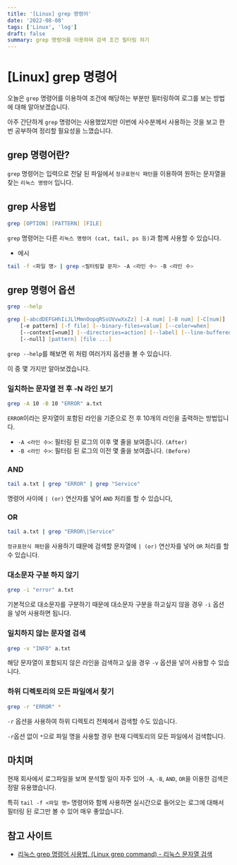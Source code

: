 ```yaml
---
title: '[Linux] grep 명령어'
date: '2022-08-08'
tags: ['Linux', 'log']
draft: false
summary: grep 명령어를 이용하여 검색 조건 필터링 하기
---
```


# [Linux] grep 명령어

오늘은 `grep` 명령어를 이용하여 조건에 해당하는 부분만 필터링하여 로그를 보는 방법에 대해 알아보겠습니다.

아주 간단하게 `grep` 명령어는 사용했었지만 이번에 사수분께서 사용하는 것을 보고 한 번 공부하여 정리할 필요성을 느꼈습니다.

## grep 명령어란?

`grep` 명령어는 입력으로 전달 된 파일에서 `정규표현식 패턴`을 이용하여 원하는 문자열을 찾는 `리눅스 명령어` 입니다.

## grep 사용법

```zsh
grep [OPTION] [PATTERN] [FILE]
```

`grep` 명령어는 다른 `리눅스 명령어 (cat, tail, ps 등)`과 함께 사용할 수 있습니다.

- 에시

```zsh
tail -f <파일 명> | grep <필터링할 문자> -A <라인 수> -B <라인 수>
```

## grep 명령어 옵션

```zsh
grep --help
```

```zsh
grep [-abcdDEFGHhIiJLlMmnOopqRSsUVvwXxZz] [-A num] [-B num] [-C[num]]
	[-e pattern] [-f file] [--binary-files=value] [--color=when]
	[--context[=num]] [--directories=action] [--label] [--line-buffered]
	[--null] [pattern] [file ...]
```

`grep --help`를 해보면 위 처럼 여러가지 옵션을 볼 수 있습니다.

이 중 몇 가지만 알아보겠습니다.

### 일치하는 문자열 전 후 -N 라인 보기

```zsh
grep -A 10 -B 10 "ERROR" a.txt
```

`ERROR`이라는 문자열이 포함된 라인을 기준으로 전 후 10개의 라인을 출력하는 방법입니다.

- `-A <라인 수>`: 필터링 된 로그의 이후 몇 줄을 보여줍니다. `(After)`
- `-B <라인 수>`: 필터링 된 로그의 이전 몇 줄을 보여줍니다. `(Before)`

### AND

```zsh
tail a.txt | grep "ERROR" | grep "Service"
```

명령어 사이에 `| (or)` 연산자를 넣어 `AND` 처리를 할 수 있습니다,

### OR

```zsh
tail a.txt | grep "ERROR\|Service"
```

`정규표현식 패턴`을 사용하기 떄문에 검색할 문자열에 `| (or)` 연산자를 넣어 `OR` 처리를 할 수 있습니다.

### 대소문자 구분 하지 않기

```zsh
grep -i "error" a.txt
```

기본적으로 대소문자를 구분하기 때문에 대소문자 구분을 하고싶지 않을 경우 `-i` 옵션을 넣어 사용하면 됩니다.

### 일치하지 않는 문자열 검색

```zsh
grep -v "INFO" a.txt
```

해당 문자열이 포함되지 않은 라인을 검색하고 싶을 경우 `-v` 옵션을 넣어 사용할 수 있습니다.

### 하위 디렉토리의 모든 파일에서 찾기

```zsh
grep -r "ERROR" *
```

`-r` 옵션을 사용하여 하위 디렉토리 전체에서 검색할 수도 있습니다.

`-r`옵션 없이 `*`으로 파일 명을 사용할 경우 현재 디렉토리의 모든 파일에서 검색합니다.

## 마치며

현재 회사에서 로그파일을 보며 분석할 일이 자주 있어 `-A`, `-B`, `AND`, `OR`을 이용한 검색은 정말 유용했습니다.

특히 `tail -f <파일 명>` 명령어와 함께 사용하면 실시간으로 들어오는 로그에 대해서 필터링 된 로그만 볼 수 있어 매우 좋았습니다.

## 참고 사이트

- [리눅스 grep 명령어 사용법. (Linux grep command) - 리눅스 문자열 검색](https://recipes4dev.tistory.com/157)
